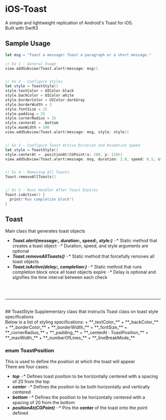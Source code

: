 # iOS-Toast
A simple and lightweight replication of Android's Toast for iOS. <br/>
Built with Swift3

## Sample Usage

```swift
let msg = "Toast a message! Toast a paragraph or a short message."

// Ex 1 - General Usage
view.addSubview(Toast.alert(message: msg))


// Ex 2 - Configure Styles
let style = ToastStyle()
style.textColor = UIColor.black
style.backColor = UIColor.white
style.borderColor = UIColor.darkGray
style.borderWidth = 3
style.fontSize = 25
style.padding = 25
style.cornerRadius = 15
style.centerAt = .bottom
style.maxWidth = 300
view.addSubview(Toast.alert(message: msg, style: style))


// Ex 3 - Configure Toast Active Duration and Animation Speed
let style = ToastStyle()
style.centerAt = .positionAt(CGPoint(x: 200, y: 110))
view.addSubview(Toast.alert(message: msg, duration: 2.0, speed: 0.5, style: style))


// Ex 4 - Removing All Toasts
Toast.removeAllToasts()


// Ex 5 - Runs Handler After Toast Expires
Toast.isActive() {
  print("Run completion block")
}
```

## Toast
Main class that generates toast objects
+ **_Toast.alert(message:, duration:, speed:, style:)_**
⋅⋅* Static method that creates a toast object
⋅⋅* Duration, speed, and style arguments are optional
+ **_Toast.removeAllToasts()_**
⋅⋅* Static method that forcefully removes all toast objects
+ **_Toast.isActive(delay:, completion:)_**
⋅⋅* Static method that runs completion block once all toast objects expire
⋅⋅* Delay is optional and signifies the time interval between each check
<br>
<br>

-------

<br>
## ToastStyle
Supplementary class that instructs Toast class on toast style specifications <br>
Below is a list of styling specifications:
+ **_textColor_**
+ **_backColor_**
+ **_borderColor_**
+ **_borderWidth_**
+ **_fontSize_**
+ **_cornerRadius_**
+ **_padding_**
+ **_centerAt : ToastPosition_**
+ **_maxWidth_**
+ **_numberOfLines_**
+ **_lineBreakMode_**
<br>

### enum ToastPosition
This is used to define the position at which the toast will appear <br>
There are four cases:
+ **_top_**
⋅⋅* Defines toast position to be horizontally centered with a spacing of 20 from the top
+ **_center_**
⋅⋅* Defines the position to be both horizontally and vertically centered
+ **_bottom_**
⋅⋅* Defines the position to be horizontally centered with a spacing of 20 from the bottom
+ **_positionAt(CGPoint)_**
⋅⋅* Pins the **center** of the toast onto the point defined

